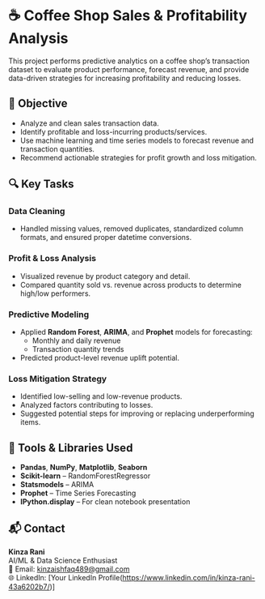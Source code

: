 # ☕ Coffee Shop Sales & Profitability Analysis

This project performs predictive analytics on a coffee shop’s transaction dataset to evaluate product performance, forecast revenue, and provide data-driven strategies for increasing profitability and reducing losses.

## 📌 Objective

- Analyze and clean sales transaction data.
- Identify profitable and loss-incurring products/services.
- Use machine learning and time series models to forecast revenue and transaction quantities.
- Recommend actionable strategies for profit growth and loss mitigation.

## 🔍 Key Tasks

### Data Cleaning
- Handled missing values, removed duplicates, standardized column formats, and ensured proper datetime conversions.

### Profit & Loss Analysis
- Visualized revenue by product category and detail.
- Compared quantity sold vs. revenue across products to determine high/low performers.

### Predictive Modeling
- Applied **Random Forest**, **ARIMA**, and **Prophet** models for forecasting:
  - Monthly and daily revenue
  - Transaction quantity trends
- Predicted product-level revenue uplift potential.

### Loss Mitigation Strategy
- Identified low-selling and low-revenue products.
- Analyzed factors contributing to losses.
- Suggested potential steps for improving or replacing underperforming items.

## 🧰 Tools & Libraries Used

- **Pandas**, **NumPy**, **Matplotlib**, **Seaborn**
- **Scikit-learn** – RandomForestRegressor
- **Statsmodels** – ARIMA
- **Prophet** – Time Series Forecasting
- **IPython.display** – For clean notebook presentation

## 📬 Contact

**Kinza Rani**  
AI/ML & Data Science Enthusiast  
📧 Email: kinzaishfaq489@gmail.com  
🌐 LinkedIn: [Your LinkedIn Profile(https://www.linkedin.com/in/kinza-rani-43a6202b7/)]

